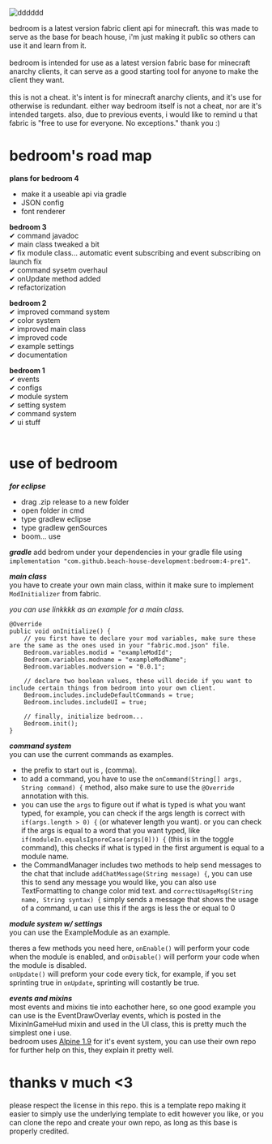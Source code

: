 ![dddddd](https://user-images.githubusercontent.com/69589624/109410126-1623c480-7966-11eb-9bd4-56984a88a6aa.PNG)
                                                                 
bedroom is a latest version fabric client api for minecraft. this was made to serve as the base for beach house, i'm just making it public so others can use it and learn from it.<br>
<br>
bedroom is intended for use as a latest version fabric base for minecraft anarchy clients, it can serve as a good starting tool for anyone to make the client they want.
<br>
<br> this is not a cheat. it's intent is for minecraft anarchy clients, and it's use for otherwise is redundant. either way bedroom itself is not a cheat, nor are it's intended targets. also, due to previous events, i would like to remind u that fabric is "free to use for everyone. No exceptions." thank you :)
<br>
# bedroom's road map
**plans for bedroom 4**
- make it a useable api via gradle
- JSON config
- font renderer

**bedroom 3** <br>
✔ command javadoc <br>
✔ main class tweaked a bit <br>
✔ fix module class... automatic event subscribing and event subscribing on launch fix <br>
✔ command sysetm overhaul <br>
✔ onUpdate method added <br>
✔ refactorization <br>

**bedroom 2** <br>
✔ improved command system <br>
✔ color system <br>
✔ improved main class <br>
✔ improved code <br>
✔ example settings <br>
✔ documentation <br>

**bedroom 1** <br>
✔ events <br>
✔ configs <br>
✔ module system <br>
✔ setting system <br>
✔ command system <br>
✔ ui stuff <br>
<br>
# use of bedroom
***for eclipse*** <br>
- drag .zip release to a new folder
- open folder in cmd
- type gradlew eclipse
- type gradlew genSources
- boom... use

***gradle***
add bedrom under your dependencies in your gradle file using `implementation "com.github.beach-house-development:bedroom:4-pre1"`.

***main class*** <br>
you have to create your own main class, within it make sure to implement `ModInitializer` from fabric. <br>

*you can use linkkkk as an example for a main class.*

```
@Override
public void onInitialize() {
    // you first have to declare your mod variables, make sure these are the same as the ones used in your "fabric.mod.json" file.
    Bedroom.variables.modid = "exampleModId";
    Bedroom.variables.modname = "exampleModName";
    Bedroom.variables.modversion = "0.0.1";

    // declare two boolean values, these will decide if you want to include certain things from bedroom into your own client.
    Bedroom.includes.includeDefaultCommands = true;
    Bedroom.includes.includeUI = true;

    // finally, initialize bedroom...
    Bedroom.init();
}
```

***command system*** <br>
you can use the current commands as examples. <br>
- the prefix to start out is , (comma).<br>
- to add a command, you have to use the `onCommand(String[] args, String command) {` method, also make sure to use the `@Override` annotation with this.
- you can use the `args` to figure out if what is typed is what you want typed, for example, you can check if the args length is correct with `if(args.length > 0) {` (or whatever length you want). or you can check if the args is equal to a word that you want typed, like `if(moduleIn.equalsIgnoreCase(args[0])) {` (this is in the toggle command), this checks if what is typed in the first argument is equal to a module name.
- the CommandManager includes two methods to help send messages to the chat that include `addChatMessage(String message) {`, you can use this to send any message you would like, you can also use TextFormatting to change color mid text. and `correctUsageMsg(String name, String syntax) {` simply sends a message that shows the usage of a command, u can use this if the args is less the or equal to 0

***module system w/ settings*** <br>
you can use the ExampleModule as an example. <br>

theres a few methods you need here, `onEnable()` will perform your code when the module is enabled, and `onDisable()` will perform your code when the module is disabled. <br>
`onUpdate()` will preform your code every tick, for example, if you set sprinting true in `onUpdate`, sprinting will costantly be true. <br>

***events and mixins*** <br>
most events and mixins tie into eachother here, so one good example you can use is the EventDrawOverlay events, which is posted in the MixinInGameHud mixin and used in the UI class, this is pretty much the simplest one i use. <br>
bedroom uses [Alpine 1.9](https://github.com/ZeroMemes/Alpine) for it's event system, you can use their own repo for further help on this, they explain it pretty well.

# thanks v much <3
please respect the license in this repo. this is a template repo making it easier to simply use the underlying template to edit however you like, or you can clone the repo and create your own repo, as long as this base is properly credited. 
